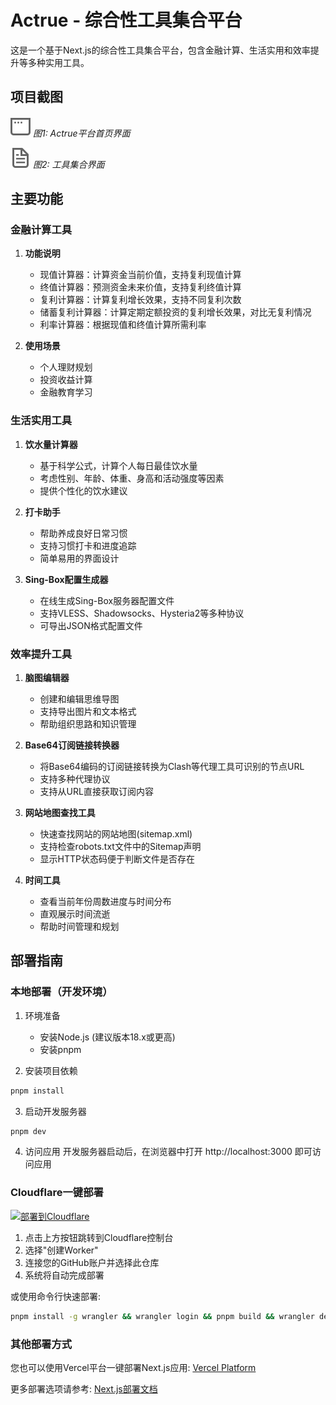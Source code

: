 # Actrue - 综合性工具集合平台

这是一个基于Next.js的综合性工具集合平台，包含金融计算、生活实用和效率提升等多种实用工具。

## 项目截图

![首页界面](/public/window.svg)
*图1: Actrue平台首页界面*

![工具集合界面](/public/file.svg)
*图2: 工具集合界面*

## 主要功能

### 金融计算工具

1. **功能说明**
   - 现值计算器：计算资金当前价值，支持复利现值计算
   - 终值计算器：预测资金未来价值，支持复利终值计算
   - 复利计算器：计算复利增长效果，支持不同复利次数
   - 储蓄复利计算器：计算定期定额投资的复利增长效果，对比无复利情况
   - 利率计算器：根据现值和终值计算所需利率

2. **使用场景**
   - 个人理财规划
   - 投资收益计算
   - 金融教育学习

### 生活实用工具

1. **饮水量计算器**
   - 基于科学公式，计算个人每日最佳饮水量
   - 考虑性别、年龄、体重、身高和活动强度等因素
   - 提供个性化的饮水建议

2. **打卡助手**
   - 帮助养成良好日常习惯
   - 支持习惯打卡和进度追踪
   - 简单易用的界面设计

3. **Sing-Box配置生成器**
   - 在线生成Sing-Box服务器配置文件
   - 支持VLESS、Shadowsocks、Hysteria2等多种协议
   - 可导出JSON格式配置文件

### 效率提升工具

1. **脑图编辑器**
   - 创建和编辑思维导图
   - 支持导出图片和文本格式
   - 帮助组织思路和知识管理

2. **Base64订阅链接转换器**
   - 将Base64编码的订阅链接转换为Clash等代理工具可识别的节点URL
   - 支持多种代理协议
   - 支持从URL直接获取订阅内容

3. **网站地图查找工具**
   - 快速查找网站的网站地图(sitemap.xml)
   - 支持检查robots.txt文件中的Sitemap声明
   - 显示HTTP状态码便于判断文件是否存在

4. **时间工具**
   - 查看当前年份周数进度与时间分布
   - 直观展示时间流逝
   - 帮助时间管理和规划

## 部署指南

### 本地部署（开发环境）
1. 环境准备
   - 安装Node.js (建议版本18.x或更高)
   - 安装pnpm

2. 安装项目依赖
```bash
pnpm install
```

3. 启动开发服务器
```bash
pnpm dev
```

4. 访问应用
   开发服务器启动后，在浏览器中打开 http://localhost:3000 即可访问应用

### Cloudflare一键部署

[![部署到Cloudflare](https://img.shields.io/badge/部署到-Cloudflare-blue?style=for-the-badge&logo=cloudflare)](https://dash.cloudflare.com/?to=/:account/workers-and-pages/new)

1. 点击上方按钮跳转到Cloudflare控制台
2. 选择"创建Worker"
3. 连接您的GitHub账户并选择此仓库
4. 系统将自动完成部署

或使用命令行快速部署:
```bash
pnpm install -g wrangler && wrangler login && pnpm build && wrangler deploy
```

### 其他部署方式
您也可以使用Vercel平台一键部署Next.js应用:
[Vercel Platform](https://vercel.com/new?utm_medium=default-template&filter=next.js&utm_source=create-next-app&utm_campaign=create-next-app-readme)

更多部署选项请参考:
[Next.js部署文档](https://nextjs.org/docs/app/building-your-application/deploying)

